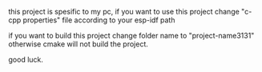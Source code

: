 this project is spesific to my pc, if you want to use this project change 
"c-cpp properties" file according to your esp-idf path

if you want to build this project change folder name to "project-name3131" otherwise
cmake will not build the project.

good luck.